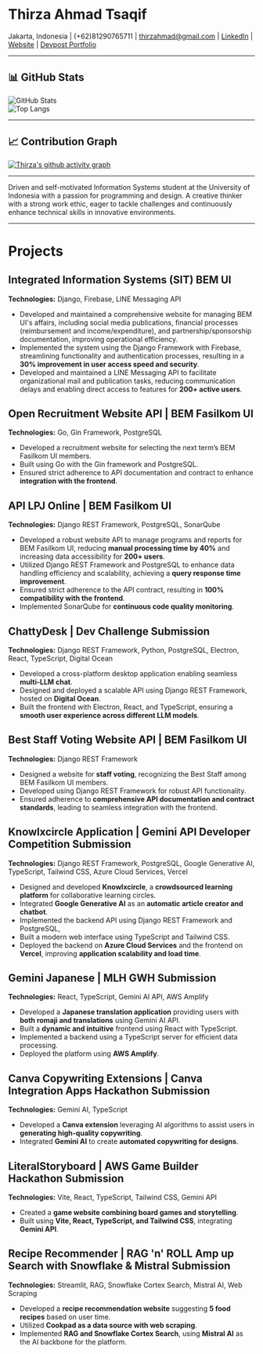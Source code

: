 # Thirza Ahmad Tsaqif


Jakarta, Indonesia | (+62)81290765711 | [thirzahmad@gmail.com](mailto:thirzahmad@gmail.com) | [LinkedIn](https://www.linkedin.com/in/thirza-ahmad) | [Website](https://thirza258.github.io/) | [Devpost Portfolio](https://devpost.com/thirza258?ref_content=user-portfolio&ref_feature=portfolio&ref_medium=global-nav) 

---

## 📊 GitHub Stats
![GitHub Stats](https://github-readme-stats.vercel.app/api?username=thirza258&show_icons=true&theme=dark\&rank_icon=github)  
![Top Langs](https://github-readme-stats.vercel.app/api/top-langs/?username=thirza258&layout=compact&theme=radical&langs_count=12)

---

## 📈 Contribution Graph
[![Thirza's github activity graph](https://github-readme-activity-graph.vercel.app/graph?username=thirza258&theme=dracula)](https://github.com/ashutosh00710/github-readme-activity-graph)

---


Driven and self-motivated Information Systems student at the University of Indonesia with a passion
for programming and design. A creative thinker with a strong work ethic, eager to tackle challenges and
continuously enhance technical skills in innovative environments.

---

# Projects

## Integrated Information Systems (SIT) BEM UI  
**Technologies:** Django, Firebase, LINE Messaging API  
- Developed and maintained a comprehensive website for managing BEM UI's affairs, including social media publications, financial processes (reimbursement and income/expenditure), and partnership/sponsorship documentation, improving operational efficiency.
- Implemented the system using the Django Framework with Firebase, streamlining functionality and authentication processes, resulting in a **30% improvement in user access speed and security**.
- Developed and maintained a LINE Messaging API to facilitate organizational mail and publication tasks, reducing communication delays and enabling direct access to features for **200+ active users**.

## Open Recruitment Website API | BEM Fasilkom UI  
**Technologies:** Go, Gin Framework, PostgreSQL  
- Developed a recruitment website for selecting the next term’s BEM Fasilkom UI members.
- Built using Go with the Gin framework and PostgreSQL.
- Ensured strict adherence to API documentation and contract to enhance **integration with the frontend**.

## API LPJ Online | BEM Fasilkom UI  
**Technologies:** Django REST Framework, PostgreSQL, SonarQube  
- Developed a robust website API to manage programs and reports for BEM Fasilkom UI, reducing **manual processing time by 40%** and increasing data accessibility for **200+ users**.
- Utilized Django REST Framework and PostgreSQL to enhance data handling efficiency and scalability, achieving a **query response time improvement**.
- Ensured strict adherence to the API contract, resulting in **100% compatibility with the frontend**.
- Implemented SonarQube for **continuous code quality monitoring**.

## ChattyDesk | Dev Challenge Submission  
**Technologies:** Django REST Framework, Python, PostgreSQL, Electron, React, TypeScript, Digital Ocean  
- Developed a cross-platform desktop application enabling seamless **multi-LLM chat**.
- Designed and deployed a scalable API using Django REST Framework, hosted on **Digital Ocean**.
- Built the frontend with Electron, React, and TypeScript, ensuring a **smooth user experience across different LLM models**.

## Best Staff Voting Website API | BEM Fasilkom UI  
**Technologies:** Django REST Framework  
- Designed a website for **staff voting**, recognizing the Best Staff among BEM Fasilkom UI members.
- Developed using Django REST Framework for robust API functionality.
- Ensured adherence to **comprehensive API documentation and contract standards**, leading to seamless integration with the frontend.

## Knowlxcircle Application | Gemini API Developer Competition Submission  
**Technologies:** Django REST Framework, PostgreSQL, Google Generative AI, TypeScript, Tailwind CSS, Azure Cloud Services, Vercel  
- Designed and developed **Knowlxcircle**, a **crowdsourced learning platform** for collaborative learning circles.
- Integrated **Google Generative AI** as an **automatic article creator and chatbot**.
- Implemented the backend API using Django REST Framework and PostgreSQL, 
- Built a modern web interface using TypeScript and Tailwind CSS.
- Deployed the backend on **Azure Cloud Services** and the frontend on **Vercel**, improving **application scalability and load time**.

## Gemini Japanese | MLH GWH Submission  
**Technologies:** React, TypeScript, Gemini AI API, AWS Amplify  
- Developed a **Japanese translation application** providing users with **both romaji and translations** using Gemini AI API.
- Built a **dynamic and intuitive** frontend using React with TypeScript.
- Implemented a backend using a TypeScript server for efficient data processing.
- Deployed the platform using **AWS Amplify**.

## Canva Copywriting Extensions | Canva Integration Apps Hackathon Submission  
**Technologies:** Gemini AI, TypeScript  
- Developed a **Canva extension** leveraging AI algorithms to assist users in **generating high-quality copywriting**.
- Integrated **Gemini AI** to create **automated copywriting for designs**.

## LiteralStoryboard | AWS Game Builder Hackathon Submission  
**Technologies:** Vite, React, TypeScript, Tailwind CSS, Gemini API  
- Created a **game website combining board games and storytelling**.
- Built using **Vite, React, TypeScript, and Tailwind CSS**, integrating **Gemini API**.

## Recipe Recommender | RAG 'n' ROLL Amp up Search with Snowflake & Mistral Submission  
**Technologies:** Streamlit, RAG, Snowflake Cortex Search, Mistral AI, Web Scraping  
- Developed a **recipe recommendation website** suggesting **5 food recipes** based on user time.
- Utilized **Cookpad as a data source with web scraping**.
- Implemented **RAG and Snowflake Cortex Search**, using **Mistral AI** as the AI backbone for the platform.


